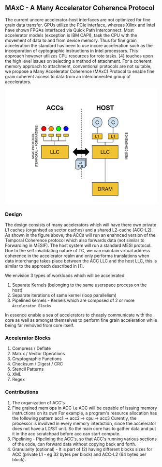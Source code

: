 ## MAxC - A Many Accelerator Coherence Protocol

The current uncore accelerator-host interfaces are not optimized for fine grain data transfer. GPUs utilize the PCIe interface, whereas Xilinx and Intel have shown FPGAs interfaced via Quick Path Interconnect. Most accelerator models (exception is IBM CAPI), task the CPU with the movement of data to and from device memory. Thus for fine grain acceleration the standard has been to use incore acceleration such as the incorporation of cyptographic instructions in Intel processors. This approach however utilizes CPU resources for rote tasks. [4] touches upon the high level issues on selecting a method of attachment. For a coherent memory approach to attachment, conventional protocols are not suitable, we propose a Many Accelerator Coherence (MAxC) Protocol to enable fine grain coherent access to data from an interconnected group of accelerators. 

![inline image](maxc.png)

### Design 
The design consists of many accelerators which will have there own private L1 caches (organised as sector caches) and a shared L2-cache (ACC-L2). 
As shown in the figure above, the ACCs will run an enahnced version of the Temporal Coherence protocol which also forwards data (not similar to Forwarding in MESIF). The host system will run a standard MESI protocol. Due to the self invalidating nature of TC, we can maintain virtual address coherence in the accelerator realm and only performa translations when data interchange takes place between the ACC LLC and the host LLC, this is similar to the approach described in [1]. 

We envision 3 types of workloads which will be accelerated 
1. Separate Kernels (belonging to the same userspace process on the host)
2. Separate iterations of same kernel (loop parallelism)
3. Pipelined kernels - Kernels which are composed of 2 or more `Accelerator Blocks` 

In essence enable a sea of accelerators to cheaply communicate with the core as well as amongst themselves to perform fine grain acceleration while being far removed from core itself.

### Accelerator Blocks
1. Compress / Deflate
2. Matrix / Vector Operations
3. Cryptographic Functions
4. Checksum / Digest / CRC
5. Stencil Patterns 
6. XML
7. Regex

### Contributions
1. The organization of ACC's 
2. Fine grained mem ops in ACC i.e ACC will be capable of issuing memory instructions on its own 
        For example, a program's resource allocation has the following pattern 
        acc1 -> acc2 -> cpu -> acc3
        Curently, the processor is involved in every memory interaction, since the accelerator does not have a LD/ST unit. 
        So the main core has to gather data and put it in the acc scratchpad before acc can start compute.
3. Pipelining - Pipelining the ACC's, so that ACC's running various sections of the code, can forward data without copying back and forth.
4. Granularity (optional) - It is part of (2) having different blocks sizes for ACC (private L1 - eg 32 bytes per block) and ACC-L2 (64 bytes per block).

